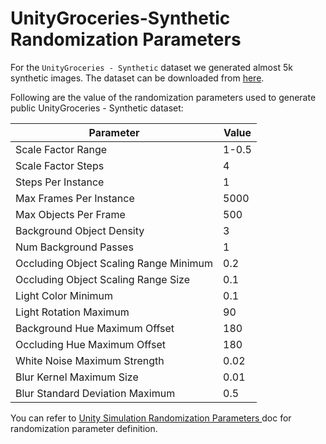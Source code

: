# UnityGroceries-Synthetic Randomization Parameters

For the `UnityGroceries - Synthetic` dataset we generated almost 5k
 synthetic images. The dataset can be downloaded from [here](https://storage.googleapis.com/datasetinsights/data/synthetic/SynthDet.zip).
 
 Following are the value of the randomization parameters used to generate 
 public UnityGroceries - Synthetic dataset:
 

 | Parameter | Value |
|---|---|
|Scale Factor Range | 1-0.5  |
|Scale Factor Steps | 4  |
|Steps Per Instance | 1  |
|Max Frames Per Instance | 5000  |
|Max Objects Per Frame | 500  |
|Background Object Density | 3  |
|Num Background Passes  | 1  |
|Occluding Object Scaling Range Minimum | 0.2  |
|Occluding Object Scaling Range Size | 0.1  |
|Light Color Minimum |  0.1 |
|Light Rotation Maximum  |  90 |
|Background Hue Maximum Offset |  180 |
|Occluding Hue Maximum Offset |  180 |
|White Noise Maximum Strength |  0.02 |
|Blur Kernel Maximum Size | 0.01  |
|Blur Standard Deviation Maximum  |  0.5 |

You can refer to [Unity Simulation Randomization Parameters
](UnitySimulationRandomizationParameters.md) doc for randomization parameter
 definition.

